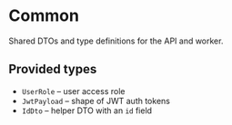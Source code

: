 # Common

Shared DTOs and type definitions for the API and worker.

## Provided types
- `UserRole` – user access role
- `JwtPayload` – shape of JWT auth tokens
- `IdDto` – helper DTO with an `id` field
